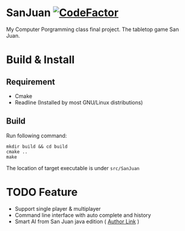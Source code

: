 # SanJuan [![CodeFactor](https://www.codefactor.io/Content/badges/APlus.svg)](https://www.codefactor.io/repository/github/jw910731/sanjuan/overview/main)
My Computer Porgramming class final project. The tabletop game San Juan.

# Build & Install
## Requirement
- Cmake
- Readline (Installed by most GNU/Linux distributions)

## Build
Run following command:
```shell
mkdir build && cd build
cmake ..
make
```
The location of target executable is under `src/SanJuan`

# TODO Feature
- Support single player & multiplayer
- Command line interface with auto complete and history
- Smart AI from San Juan java edition \( [Author Link](http://www.compoundeye.net/jsanjuan/download.html) \)
